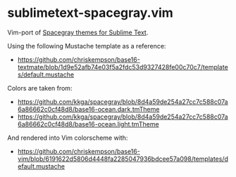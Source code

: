 # sublimetext-spacegray.vim
Vim-port of [Spacegray themes for Sublime Text](https://github.com/kkga/spacegray).

Using the following Mustache template as a reference:
* https://github.com/chriskempson/base16-textmate/blob/1d9e52afb74e03f5a2fdc53d9327428fe00c70c7/templates/default.mustache

Colors are taken from:
* https://github.com/kkga/spacegray/blob/8d4a59de254a27cc7c588c07a6a86662c0cf48d8/base16-ocean.dark.tmTheme
* https://github.com/kkga/spacegray/blob/8d4a59de254a27cc7c588c07a6a86662c0cf48d8/base16-ocean.light.tmTheme

And rendered into Vim colorscheme with:
* https://github.com/chriskempson/base16-vim/blob/6191622d5806d4448fa2285047936bdcee57a098/templates/default.mustache
